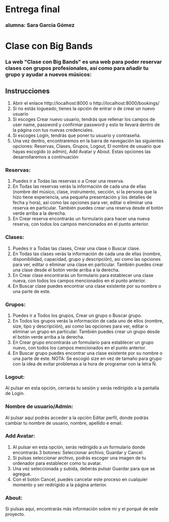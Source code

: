 # Entrega final
### alumna: Sara García Gómez

# Clase con Big Bands
### La web "Clase con Big Bands" es una web para poder reservar clases con grupos profesionales, así como para añadir tu grupo y ayudar a nuevos músicos:

## Instrucciones

1. Abrir el enlace http://localhost:8000 o http://localhost:8000/bookings/
2. Si no estás logueado, tienes la opción de entrar o de crear un nuevo usuario
3. Si escoges Crear nuevo usuario, tendrás que rellenar los campos de user name, password y confirmar password y esto te llevará dentro de la página con tus nuevas credenciales.
4. Si escoges Login, tendrás que poner tu usuario y contraseña.
5. Una vez dentro, encontraremos en la barra de navegación las siguientes opciones: Reservas, Clases, Grupos, Logout, El nombre de usuario que hayas escogido (o admin), Add Avatar y About. Estas opciones las desarrollaremos a continuación

### Reservas:
1. Puedes ir a Todas las reservas o a Crear una reserva.
2. En Todas las reservas verás la información de cada una de ellas (nombre del músico, clase, instrumento, sección, si la persona que la hizo tiene experiencia, una pequeña presentación y los detalles de fecha y hora), asi como las opciones para ver, editar o eliminar una reserva en particular. También puedes crear una reserva desde el botón verde arriba a la derecha.
2. En Crear reserva encontrarás un formulario para hacer una nueva reserva, con todos los campos mencionados en el punto anterior.

### Clases:
1. Puedes ir a Todas las clases, Crear una clase o Buscar clase.
2. En Todas las clases verás la información de cada una de ellas (nombre, disponibilidad, capacidad, grupo y descripción), asi como las opciones para ver, editar o eliminar una clase en particular. También puedes crear una clase desde el botón verde arriba a la derecha.
3. En Crear clase encontrarás un formulario para establecer una clase nueva, con todos los campos mencionados en el punto anterior.
4. En Buscar clase puedes encontrar una clase existente por su nombre o una parte de este.

### Grupos:
1. Puedes ir a Todos los grupos, Crear un grupo o Buscar grupo.
2. En Todos los grupos verás la información de cada uno de ellos (nombre, size, tipo y descripción), asi como las opciones para ver, editar o eliminar un grupo en particular. También puedes crear un grupo desde el botón verde arriba a la derecha.
3. En Crear grupo encontrarás un formulario para establecer un grupo nuevo, con todos los campos mencionados en el punto anterior.
4. En Buscar grupo puedes encontrar una clase existente por su nombre o una parte de este.
NOTA: Se escogió size en vez de tamaño para grupo con la idea de evitar problemas a la hora de programar con la letra Ñ.

### Logout:
Al pulsar en esta opción, cerrarás tu sesión y serás redirigido a la pantalla de Login.

### Nombre de usuario/Admin:
Al pulsar aquí podrás acceder a la opción Editar perfil, donde podrás cambiar tu nombre de usuario, nombre, apellido e email.

### Add Avatar:
1. Al pulsar en esta opción, serás redirigido a un formulario donde encontrarás 3 botones: Seleccionar archivo, Guardar y Cancel.
2. Si pulsas seleccionar archivo, podrás escoger una imagen de tu ordenador para establecer como tu avatar.
3. Una vez seleccionada y subida, deberás pulsar Guardar para que se agregue.
4. Con el botón Cancel, puedes cancelar este proceso en cualquier momento y ser redirigido a la página anterior.

### About:
Si pulsas aquí, encontrarás más información sobre mí y el porqué de este proyecto.
